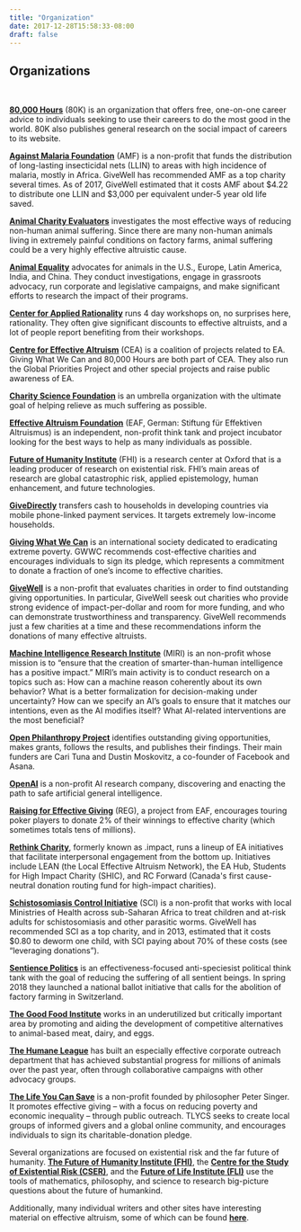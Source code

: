 ```yaml
---
title: "Organization"
date: 2017-12-28T15:58:33-08:00
draft: false
---
```


## Organizations
<br>

__**[80,000 Hours](https://80000hours.org/)**__ (80K) is an organization that offers free, one-on-one career advice to individuals seeking to use their careers to do the most good in the world. 80K also publishes general research on the social impact of careers to its website.

__**[Against Malaria Foundation](https://www.againstmalaria.com/)**__ (AMF) is a non-profit that funds the distribution of long-lasting insecticidal nets (LLIN) to areas with high incidence of malaria, mostly in Africa. GiveWell has recommended AMF as a top charity several times. As of 2017, GiveWell estimated that it costs AMF about $4.22 to distribute one LLIN and $3,000 per equivalent under-5 year old life saved.

__**[Animal Charity Evaluators](https://animalcharityevaluators.org/)**__ investigates the most effective ways of reducing non-human animal suffering. Since there are many non-human animals living in extremely painful conditions on factory farms, animal suffering could be a very highly effective altruistic cause.

__**[Animal Equality](https://www.animalequality.de/)**__ advocates for animals in the U.S., Europe, Latin America, India, and China. They conduct investigations, engage in grassroots advocacy, run corporate and legislative campaigns, and make significant efforts to research the impact of their programs.

__**[Center for Applied Rationality](http://rationality.org/)**__ runs 4 day workshops on, no surprises here, rationality. They often give significant discounts to effective altruists, and a lot of people report benefiting from their workshops.

__**[Centre for Effective Altruism](https://www.centreforeffectivealtruism.org/)**__ (CEA) is a coalition of projects related to EA. Giving What We Can and 80,000 Hours are both part of CEA. They also run the Global Priorities Project and other special projects and raise public awareness of EA.

__**[Charity Science Foundation](http://www.charityscience.com/)**__ is an umbrella organization with the ultimate goal of helping relieve as much suffering as possible.

__**[Effective Altruism Foundation](https://ea-foundation.org/)**__ (EAF, German: Stiftung für Effektiven Altruismus) is an independent, non-profit think tank and project incubator looking for the best ways to help as many individuals as possible.

__**[Future of Humanity Institute](https://www.fhi.ox.ac.uk/)**__ (FHI) is a research center at Oxford that is a leading producer of research on existential risk. FHI’s main areas of research are global catastrophic risk, applied epistemology, human enhancement, and future technologies.

__**[GiveDirectly](https://www.givedirectly.org/)**__ transfers cash to households in developing countries via mobile phone-linked payment services. It targets extremely low-income households.

__**[Giving What We Can](https://www.givingwhatwecan.org/)**__ is an international society dedicated to eradicating extreme poverty. GWWC recommends cost-effective charities and encourages individuals to sign its pledge, which represents a commitment to donate a fraction of one’s income to effective charities.

__**[GiveWell](https://www.givewell.org/)**__ is a non-profit that evaluates charities in order to find outstanding giving opportunities. In particular, GiveWell seesk out charities who provide strong evidence of impact-per-dollar and room for more funding, and who can demonstrate trustworthiness and transparency. GiveWell recommends just a few charities at a time and these recommendations inform the donations of many effective altruists.

__**[Machine Intelligence Research Institute](https://intelligence.org/)**__ (MIRI) is an non-profit whose mission is to “ensure that the creation of smarter-than-human intelligence has a positive impact.” MIRI’s main activity is to conduct research on a topics such as: How can a machine reason coherently about its own behavior? What is a better formalization for decision-making under uncertainty? How can we specify an AI’s goals to ensure that it matches our intentions, even as the AI modifies itself? What AI-related interventions are the most beneficial?

__**[Open Philanthropy Project](https://www.openphilanthropy.org/)**__ identifies outstanding giving opportunities, makes grants, follows the results, and publishes their findings. Their main funders are Cari Tuna and Dustin Moskovitz, a co-founder of Facebook and Asana.

__**[OpenAI](https://openai.com/)**__ is a non-profit AI research company, discovering and enacting the path to safe
artificial general intelligence.

__**[Raising for Effective Giving](https://reg-charity.org/)**__ (REG), a project from EAF, encourages touring poker players to donate 2% of their winnings to effective charity (which sometimes totals tens of millions).

__**[Rethink Charity](https://rtcharity.org/)**__, formerly known as .impact, runs a lineup of EA initiatives that facilitate interpersonal engagement from the bottom up. Initiatives include LEAN (the Local Effective Altruism Network), the EA Hub, Students for High Impact Charity (SHIC), and RC Forward (Canada's first cause-neutral donation routing fund for high-impact charities).

__**[Schistosomiasis Control Initiative](https://www.imperial.ac.uk/schistosomiasis-control-initiative)**__ (SCI) is a non-profit that works with local Ministries of Health across sub-Saharan Africa to treat children and at-risk adults for schistosomiasis and other parasitic worms. GiveWell has recommended SCI as a top charity, and in 2013, estimated that it costs $0.80 to deworm one child, with SCI paying about 70% of these costs (see “leveraging donations”).

__**[Sentience Politics](https://sentience-politics.org/)**__ is an effectiveness-focused anti-speciesist political think tank with the goal of reducing the suffering of all sentient beings. In spring 2018 they launched a national ballot initiative that calls for the abolition of factory farming in Switzerland.

__**[The Good Food Institute](http://www.gfi.org/)**__ works in an underutilized but critically important area by promoting and aiding the development of competitive alternatives to animal-based meat, dairy, and eggs.

__**[The Humane League](https://thehumaneleague.org/)**__ has built an especially effective corporate outreach department that has achieved substantial progress for millions of animals over the past year, often through collaborative campaigns with other advocacy groups.

__**[The Life You Can Save](https://www.thelifeyoucansave.org/)**__ is a non-profit founded by philosopher Peter Singer. It promotes effective giving – with a focus on reducing poverty and economic inequality – through public outreach. TLYCS seeks to create local groups of informed givers and a global online community, and encourages individuals to sign its charitable-donation pledge.

Several organizations are focused on existential risk and the far future of humanity. **[The Future of Humanity Institute (FHI)](https://www.fhi.ox.ac.uk/)**, the **[Centre for the Study of Existential Risk (CSER)](https://www.cser.ac.uk/)**, and the **[Future of Life Institute (FLI)](https://futureoflife.org/)** use the tools of mathematics, philosophy, and science to research big-picture questions about the future of humankind.

Additionally, many individual writers and other sites have interesting material on effective altruism, some of which can be found **[here](https://eahub.org/links#blogs)**.
